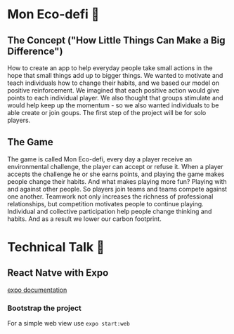 # Mon Eco-defi  :frog:
## The Concept ("How Little Things Can Make a Big Difference")
How to create an app to help everyday people take small actions in the hope that small things add up to bigger things. We wanted to motivate and teach individuals how to change their habits, and we based our model on positive reinforcement. We imagined that each positive action would give  points to each individual player. We also thought that groups stimulate and would help keep up the momentum - so we also wanted individuals to be able create or join goups. The first step of the project will be for solo players.

## The Game
The game is called Mon Eco-defi, every day a player receive an environmental challenge, the player can accept or refuse it. When a player accepts the challenge he or she earns points, and playing the game makes people change their habits. And what makes playing more fun? Playing with and against other people. So players join teams and teams compete against one another. Teamwork not only increases the richness of professional relationships, but competition motivates people to continue playing. Individual and collective participation help people change thinking and habits. And as a result we lower our carbon footprint.

# Technical Talk :snail:
## React Natve with Expo
[expo documentation ](https://docs.expo.io/)

### Bootstrap the project
For a simple web view use
`expo start:web  
`


